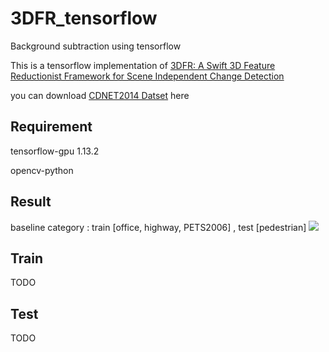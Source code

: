 # 3DFR_tensorflow
Background subtraction using tensorflow

This is a tensorflow implementation of [3DFR: A Swift 3D Feature Reductionist Framework for Scene Independent Change Detection](https://arxiv.org/abs/1912.11891)


you can download [CDNET2014 Datset](http://jacarini.dinf.usherbrooke.ca/dataset2014/) here

## Requirement
tensorflow-gpu 1.13.2

opencv-python

## Result
baseline category : train [office, highway, PETS2006] , test [pedestrian]
<img src='figure/baseline.gif'></img>

## Train
TODO

## Test
TODO

